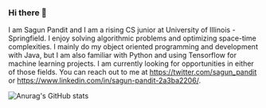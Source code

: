 ### Hi there 👋

I am Sagun Pandit and I am a rising CS junior at University of Illinois -Springfield. I enjoy solving algorithmic problems and optimizing space-time complexities. I mainly do my object oriented programming and development with Java, but I am also familiar with Python and using Tensorflow for machine learning projects. I am currently looking for opportunities in either of those fields. You can reach out to me at https://twitter.com/sagun_pandit or https://www.linkedin.com/in/sagun-pandit-2a3ba2206/. 

![Anurag's GitHub stats](https://github-readme-stats.vercel.app/api?username=sagunp&show_icons=true&theme=prussian)







